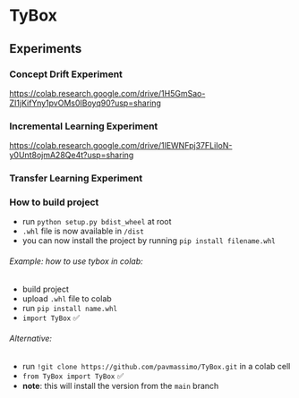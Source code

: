 # TyBox

## Experiments

### Concept Drift Experiment
https://colab.research.google.com/drive/1H5GmSao-ZI1jKifYny1pvOMs0IBoyq90?usp=sharing

### Incremental Learning Experiment

https://colab.research.google.com/drive/1lEWNFpj37FLiIoN-y0Unt8ojmA28Qe4t?usp=sharing

### Transfer Learning Experiment

### How to build project
- run `python setup.py bdist_wheel` at root
- `.whl` file is now available in `/dist`
- you can now install the project by running `pip install filename.whl` 

###### Example: how to use tybox in colab:
- build project
- upload `.whl` file to colab
- run `pip install name.whl`
- `import TyBox` ✅

###### Alternative:
- run `!git clone https://github.com/pavmassimo/TyBox.git` in a colab cell
- `from TyBox import TyBox` ✅
- __note__: this will install the version from the `main` branch

